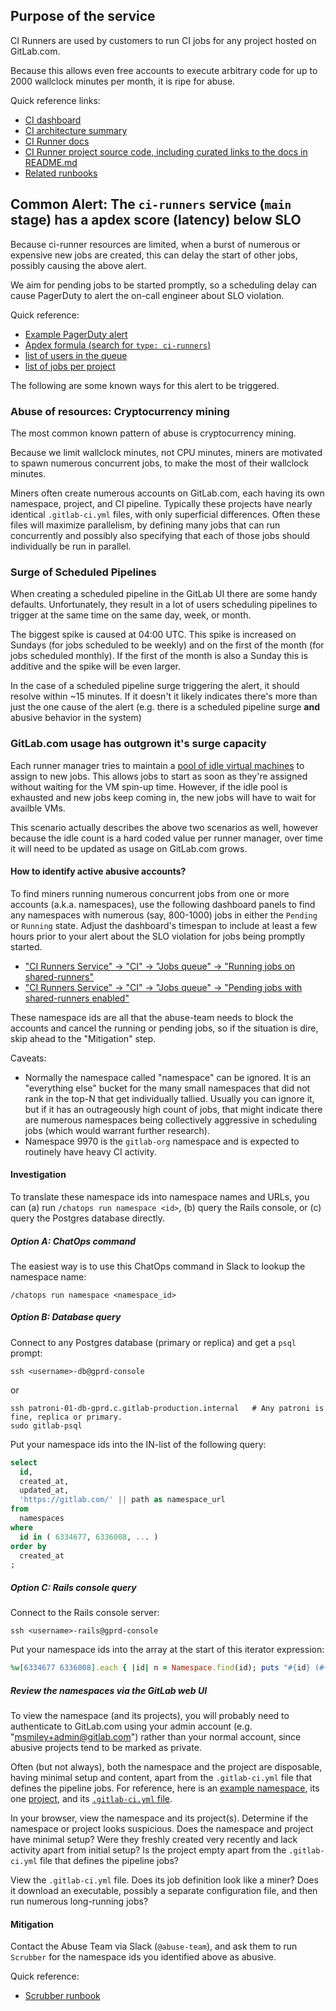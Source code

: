 ## Purpose of the service

CI Runners are used by customers to run CI jobs for any project hosted on GitLab.com.

Because this allows even free accounts to execute arbitrary code for up to 2000 wallclock minutes per month,
it is ripe for abuse.

Quick reference links:

* [CI dashboard](https://dashboards.gitlab.net/d/000000159/ci)
* [CI architecture summary](https://about.gitlab.com/handbook/engineering/infrastructure/production-architecture/ci-architecture.html)
* [CI Runner docs](https://docs.gitlab.com/runner/)
* [CI Runner project source code, including curated links to the docs in README.md](https://gitlab.com/gitlab-org/gitlab-runner)
* [Related runbooks](https://gitlab.com/gitlab-com/runbooks/blob/master/troubleshooting/cicd/)

## Common Alert: The `ci-runners` service (`main` stage) has a apdex score (latency) below SLO

Because ci-runner resources are limited, when a burst of numerous or expensive new jobs are created,
this can delay the start of other jobs, possibly causing the above alert.

We aim for pending jobs to be started promptly, so a scheduling delay can cause PagerDuty to alert the
on-call engineer about SLO violation.

Quick reference:

* [Example PagerDuty alert](https://gitlab.pagerduty.com/incidents/PVDAS6I)
* [Apdex formula (search for `type: ci-runners`)](https://gitlab.com/gitlab-com/runbooks/blob/master/rules/service_apdex.yml)
* [list of users in the queue](https://log.gprd.gitlab.net/goto/4109739640f8b21b278ca5060012fbf7)
* [list of jobs per project](https://log.gprd.gitlab.net/goto/63f83c2a163fb0b29edc33b19773db25)

The following are some known ways for this alert to be triggered.

### Abuse of resources: Cryptocurrency mining

The most common known pattern of abuse is cryptocurrency mining.

Because we limit wallclock minutes, not CPU minutes, miners are motivated to spawn numerous concurrent jobs, to make the most of their wallclock minutes.

Miners often create numerous accounts on GitLab.com, each having its own namespace, project, and CI pipeline.  Typically these projects have nearly identical `.gitlab-ci.yml` files, with only superficial differences.  Often these files will maximize parallelism, by defining many jobs that can run concurrently and possibly also specifying that each of those jobs should individually be run in parallel.

### Surge of Scheduled Pipelines

When creating a scheduled pipeline in the GitLab UI there are some handy defaults. Unfortunately, they result in a lot of users scheduling pipelines to trigger at the same time on the same day, week, or month.

The biggest spike is caused at 04:00 UTC. This spike is increased on Sundays (for jobs scheduled to be weekly) and on the first of the month (for jobs scheduled monthly). If the first of the month is also a Sunday this is additive and the spike will be even larger.

In the case of a scheduled pipeline surge triggering the alert, it should resolve within ~15 minutes. If it doesn't it likely indicates there's more than just the one cause of the alert (e.g. there is a scheduled pipeline surge **and** abusive behavior in the system)

### GitLab.com usage has outgrown it's surge capacity

Each runner manager tries to maintain a [pool of idle virtual machines](https://ops.gitlab.net/gitlab-cookbooks/chef-repo/-/blob/master/roles/gitlab-runner-srm-gce.json#L19)
to assign to new jobs. This allows jobs to start as soon as they're assigned without waiting for the VM spin-up time. However, if the idle pool is exhausted and new jobs keep coming in, the new jobs will have to wait for availble VMs.

This scenario actually describes the above two scenarios as well, however because the idle count is a hard coded value per runner manager, over time it will need to be updated as usage on GitLab.com grows.

#### How to identify active abusive accounts?

To find miners running numerous concurrent jobs from one or more accounts (a.k.a. namespaces), use the following dashboard panels to find any namespaces with numerous (say, 800-1000) jobs in either the `Pending` or `Running` state.  Adjust the dashboard's timespan to include at least a few hours prior to your alert about the SLO violation for jobs being promptly started.

* ["CI Runners Service" -> "CI" -> "Jobs queue" -> "Running jobs on shared-runners"](https://dashboards.gitlab.net/d/000000159/ci?orgId=1&panelId=60&fullscreen&from=now-3h&to=now)
* ["CI Runners Service" -> "CI" -> "Jobs queue" -> "Pending jobs with shared-runners enabled"](https://dashboards.gitlab.net/d/000000159/ci?orgId=1&panelId=33&fullscreen&from=now-3h&to=now)

These namespace ids are all that the abuse-team needs to block the accounts and cancel the running or pending jobs, so if the situation is dire, skip ahead to the "Mitigation" step.

Caveats:

* Normally the namespace called "namespace" can be ignored.  It is an "everything else" bucket for the many small namespaces that did not rank in the top-N that get individually tallied.  Usually you can ignore it, but if it has an outrageously high count of jobs, that might indicate there are numerous namespaces being collectively aggressive in scheduling jobs (which would warrant further research).
* Namespace 9970 is the `gitlab-org` namespace and is expected to routinely have heavy CI activity.

#### Investigation

To translate these namespace ids into namespace names and URLs, you can (a) run `/chatops run namespace <id>`, (b) query the Rails console, or (c) query the Postgres database directly.

##### Option A: ChatOps command

The easiest way is to use this ChatOps command in Slack to lookup the namespace name:

```
/chatops run namespace <namespace_id>
```

##### Option B: Database query

Connect to any Postgres database (primary or replica) and get a `psql` prompt:

```shell
ssh <username>-db@gprd-console
```

or

```shell
ssh patroni-01-db-gprd.c.gitlab-production.internal   # Any patroni is fine, replica or primary.
sudo gitlab-psql
```

Put your namespace ids into the IN-list of the following query:

```sql
select
  id,
  created_at,
  updated_at,
  'https://gitlab.com/' || path as namespace_url
from
  namespaces
where
  id in ( 6334677, 6336008, ... )
order by
  created_at
;
```

##### Option C: Rails console query

Connect to the Rails console server:

```shell
ssh <username>-rails@gprd-console
```

Put your namespace ids into the array at the start of this iterator expression:

```ruby
%w[6334677 6336008].each { |id| n = Namespace.find(id); puts "#{id} (#{n.name}): https://gitlab.com/#{n.path}" }
```

##### Review the namespaces via the GitLab web UI

To view the namespace (and its projects), you will probably need to authenticate to GitLab.com using your admin account (e.g. "msmiley+admin@gitlab.com") rather than your normal account, since abusive projects tend to be marked as private.

Often (but not always), both the namespace and the project are disposable, having minimal setup and content, apart from the `.gitlab-ci.yml` file that defines the pipeline jobs.  For reference, here is an [example namespace](https://gitlab.com/zabuzhkofaina), its one [project](https://gitlab.com/zabuzhkofaina/zabuzhkofaina), and its [`.gitlab-ci.yml` file](https://gitlab.com/zabuzhkofaina/zabuzhkofaina/blob/master/.gitlab-ci.yml).

In your browser, view the namespace and its project(s).  Determine if the namespace or project looks suspicious.  Does the namespace and project have minimal setup?  Were they freshly created very recently and lack activity apart from initial setup?  Is the project empty apart from the `.gitlab-ci.yml` file that defines the pipeline jobs?

View the `.gitlab-ci.yml` file.  Does its job definition look like a miner?  Does it download an executable, possibly a separate configuration file, and then run numerous long-running jobs?

#### Mitigation

Contact the Abuse Team via Slack (`@abuse-team`), and ask them to run `Scrubber` for the namespace ids you identified above as abusive.

Quick reference:

* [Scrubber runbook](https://gitlab.com/gitlab-com/gl-security/abuse-team/abuse/wikis/Runbook/Mitigation-Tool-%28Scrubber%29)
